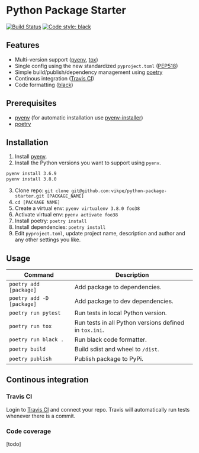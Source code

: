 # Python Package Starter
[![Build Status](https://travis-ci.org/vikpe/python-package-starter.svg?branch=master)](https://travis-ci.org/vikpe/python-package-starter) [![Code style: black](https://img.shields.io/badge/code%20style-black-000000.svg)](https://github.com/psf/black)

## Features
* Multi-version support ([pyenv](https://github.com/pyenv/pyenv), [tox](https://github.com/tox-dev/tox/))
* Single config using the new standardized `pyproject.toml` ([PEP518](https://www.python.org/dev/peps/pep-0518/))
* Simple build/publish/dependency management using [poetry](https://github.com/sdispater/poetry)
* Continous integration ([Travis CI](https://travis-ci.org/))
* Code formatting ([black](https://github.com/psf/black))

## Prerequisites
* [pyenv](https://github.com/pyenv/pyenv) (for automatic installation use [pyenv-installer](https://github.com/pyenv/pyenv-installer))
* [poetry](https://github.com/sdispater/poetry)

## Installation
1. Install [pyenv](https://github.com/pyenv/pyenv).
2. Install the Python versions you want to support using `pyenv`.
  ```sh
  pyenv install 3.6.9
  pyenv install 3.8.0
  ```
3. Clone repo: `git clone git@github.com:vikpe/python-package-starter.git [PACKAGE_NAME]` 
4. `cd [PACKAGE NAME]`
5. Create a virtual env: `pyenv virtualenv 3.8.0 foo38`
6. Activate virtual env: `pyenv activate foo38`
7. Install poetry: `poetry install`
8. Install dependencies: `poetry install`
9. Edit `pyproject.toml`, update project name, description and author and any other settings you like.

## Usage

Command | Description
--- | ---
`poetry add [package]` | Add package to dependencies.
`poetry add -D [package]` | Add package to dev dependencies.
`poetry run pytest` | Run tests in local Python version.
`poetry run tox` | Run tests in all Python versions defined in `tox.ini`.
`poetry run black .` | Run black code formatter.
`poetry build` | Build sdist and wheel to `/dist`.
`poetry publish` | Publish package to PyPi.

## Continous integration

### Travis CI
Login to [Travis CI](https://travis-ci.org/) and connect your repo. Travis will automatically run tests whenever there is a commit.

### Code coverage
[todo]
